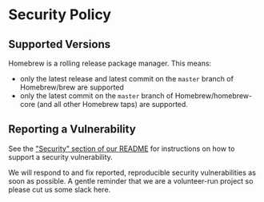 # Security Policy

## Supported Versions

Homebrew is a rolling release package manager. This means:

- only the latest release and latest commit on the `master` branch of Homebrew/brew are supported
- only the latest commit on the `master` branch of Homebrew/homebrew-core (and all other Homebrew taps) are supported.

## Reporting a Vulnerability

See the ["Security" section of our README](https://github.com/Homebrew/brew/blob/master/README.md#security) for instructions on how to support a security vulnerability.

We will respond to and fix reported, reproducible security vulnerabilities as soon as possible. A gentle reminder that we are a volunteer-run project so please cut us some slack here.
